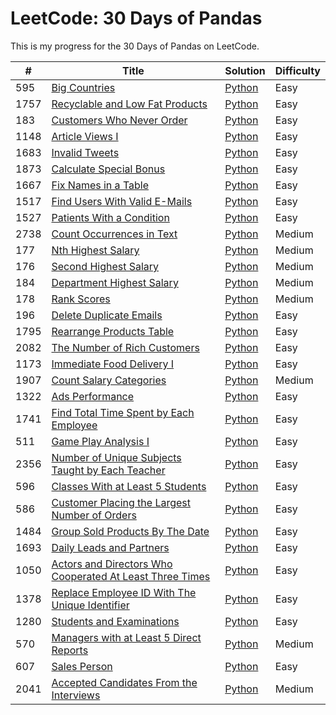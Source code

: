 LeetCode: 30 Days of Pandas
========

This is my progress for the 30 Days of Pandas on LeetCode.

| # | Title | Solution | Difficulty |
|---|-------|----------|------------|
| 595 | [Big Countries](https://leetcode.com/problems/big-countries/) | [Python](01%20-%20Data%20Filtering/595.%20Big%20Countries.py) | Easy |
| 1757 | [Recyclable and Low Fat Products](https://leetcode.com/problems/recyclable-and-low-fat-products/) | [Python](01%20-%20Data%20Filtering/1757.%20Recyclable%20and%20Low%20Fat%20Products.py) | Easy |
| 183 | [Customers Who Never Order](https://leetcode.com/problems/customers-who-never-order/) | [Python](01%20-%20Data%20Filtering/183.%20Customers%20Who%20Never%20Order.py) | Easy |
| 1148 | [Article Views I](https://leetcode.com/problems/article-views-i/) | [Python](01%20-%20Data%20Filtering/1148.%20Article%20Views%20I.py) | Easy |
| 1683 | [Invalid Tweets](https://leetcode.com/problems/invalid-tweets/) | [Python](02%20-%20String%20Methods/1683.%20Invalid%20Tweets.py) | Easy |       
| 1873 | [Calculate Special Bonus](https://leetcode.com/problems/calculate-special-bonus/) | [Python](02%20-%20String%20Methods/1873.%20Calculate%20Special%20Bonus.py) | Easy |
| 1667 | [Fix Names in a Table](https://leetcode.com/problems/fix-names-in-a-table/) | [Python](02%20-%20String%20Methods/1667.%20Fix%20Names%20in%20a%20Table.py) | Easy |
| 1517 | [Find Users With Valid E-Mails](https://leetcode.com/problems/find-users-with-valid-e-mails/) | [Python](02%20-%20String%20Methods/1517.%20Find%20Users%20With%20Valid%20E-Mails.py) | Easy |
| 1527 | [Patients With a Condition](https://leetcode.com/problems/patients-with-a-condition/) | [Python](02%20-%20String%20Methods/1527.%20Patients%20With%20a%20Condition.py) | Easy |
| 2738 | [Count Occurrences in Text](https://leetcode.com/problems/count-occurrences-in-text/) | [Python](03%20-%20Strengthen%20Your%20Learning%20by%20Solving%20this%20Question/2738.%20Count%20Occurrences%20in%20Text.py) | Medium |
| 177 | [Nth Highest Salary](https://leetcode.com/problems/nth-highest-salary/) | [Python](04%20-%20Data%20Manipulation/177.%20Nth%20Highest%20Salary.py) | Medium |
| 176 | [Second Highest Salary](https://leetcode.com/problems/second-highest-salary/) | [Python](04%20-%20Data%20Manipulation/176.%20Second%20Highest%20Salary.py) | Medium |
| 184 | [Department Highest Salary](https://leetcode.com/problems/department-highest-salary/) | [Python](04%20-%20Data%20Manipulation/184.%20Department%20Highest%20Salary.py) | Medium |
| 178 | [Rank Scores](https://leetcode.com/problems/rank-scores/) | [Python](04%20-%20Data%20Manipulation/178.%20Rank%20Scores.py) | Medium |
| 196 | [Delete Duplicate Emails](https://leetcode.com/problems/delete-duplicate-emails/) | [Python](04%20-%20Data%20Manipulation/196.%20Delete%20Duplicate%20Emails.py) | Easy |
| 1795 | [Rearrange Products Table](https://leetcode.com/problems/rearrange-products-table/) | [Python](04%20-%20Data%20Manipulation/1795.%20Rearrange%20Products%20Table.py) | Easy |
| 2082 | [The Number of Rich Customers](https://leetcode.com/problems/the-number-of-rich-customers/) | [Python](05%20-%20Statistics/2082.%20The%20Number%20of%20Rich%20Customers.py) | Easy |
| 1173 | [Immediate Food Delivery I](https://leetcode.com/problems/immediate-food-delivery-i/) | [Python](05%20-%20Statistics/1173.%20Immediate%20Food%20Delivery%20I.py) | Easy |
| 1907 | [Count Salary Categories](https://leetcode.com/problems/count-salary-categories/) | [Python](05%20-%20Statistics/1907.%20Count%20Salary%20Categories.py) | Medium |
| 1322 | [Ads Performance](https://leetcode.com/problems/ads-performance/) | [Python](03%20-%20Strengthen%20Your%20Learning%20by%20Solving%20this%20Question/1322.%20Ads%20Performance.py) | Easy |
| 1741 | [Find Total Time Spent by Each Employee](https://leetcode.com/problems/find-total-time-spent-by-each-employee/) | [Python](06%20-%20Data%20Aggregation/1741.%20Find%20Total%20Time%20Spent%20by%20Each%20Employee.py) | Easy |
| 511 | [Game Play Analysis I](https://leetcode.com/problems/game-play-analysis-i/) | [Python](06%20-%20Data%20Aggregation/511.%20Game%20Play%20Analysis%20I.py) | Easy |
| 2356 | [Number of Unique Subjects Taught by Each Teacher](https://leetcode.com/problems/number-of-unique-subjects-taught-by-each-teacher/) | [Python](06%20-%20Data%20Aggregation/2356.%20Number%20of%20Unique%20Subjects%20Taught%20by%20Each%20Teacher.py) | Easy |
| 596 | [Classes With at Least 5 Students](https://leetcode.com/problems/classes-with-at-least-5-students/) | [Python](06%20-%20Data%20Aggregation/596.%20Classes%20With%20at%20Least%205%20Students.py) | Easy |
| 586 | [Customer Placing the Largest Number of Orders](https://leetcode.com/problems/customer-placing-the-largest-number-of-orders/) | [Python](06%20-%20Data%20Aggregation/586.%20Customer%20Placing%20the%20Largest%20Number%20of%20Orders.py) | Easy |
| 1484 | [Group Sold Products By The Date](https://leetcode.com/problems/group-sold-products-by-the-date/) | [Python](06%20-%20Data%20Aggregation/1484.%20Group%20Sold%20Products%20By%20The%20Date.py) | Easy |
| 1693 | [Daily Leads and Partners](https://leetcode.com/problems/daily-leads-and-partners/) | [Python](06%20-%20Data%20Aggregation/1693.%20Daily%20Leads%20and%20Partners.py) | Easy |
| 1050 | [Actors and Directors Who Cooperated At Least Three Times](https://leetcode.com/problems/actors-and-directors-who-cooperated-at-least-three-times/) | [Python](07%20-%20Data%20Integration/1050.%20Actors%20and%20Directors%20Who%20Cooperated%20At%20Least%20Three%20Times.py) | Easy |
| 1378 | [Replace Employee ID With The Unique Identifier](https://leetcode.com/problems/replace-employee-id-with-the-unique-identifier/) | [Python](07%20-%20Data%20Integration/1378.%20Replace%20Employee%20ID%20With%20The%20Unique%20Identifier.py) | Easy |
| 1280 | [Students and Examinations](https://leetcode.com/problems/students-and-examinations/) | [Python](07%20-%20Data%20Integration/1280.%20Students%20and%20Examinations.py) | Easy |
| 570 | [Managers with at Least 5 Direct Reports](https://leetcode.com/problems/managers-with-at-least-5-direct-reports/) | [Python](07%20-%20Data%20Integration/570.%20Managers%20with%20at%20Least%205%20Direct%20Reports.py) | Medium |
| 607 | [Sales Person](https://leetcode.com/problems/sales-person/) | [Python](07%20-%20Data%20Integration/607.%20Sales%20Person.py) | Easy |
| 2041 | [Accepted Candidates From the Interviews](https://leetcode.com/problems/accepted-candidates-from-the-interviews/) | [Python](03%20-%20Strengthen%20Your%20Learning%20by%20Solving%20this%20Question/2041.%20Accepted%20Candidates%20From%20the%20Interviews.py) | Medium |